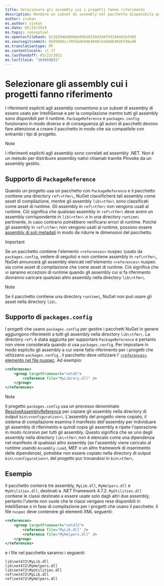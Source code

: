 ```yaml
---
title: Selezionare gli assembly cui i progetti fanno riferimento
description: Rendere un subset di assembly nel pacchetto disponibile per il compilatore mentre tutti gli assembly sono disponibili al runtime.
author: zivkan
ms.author: zivkan
ms.date: 05/24/2019
ms.topic: conceptual
ms.openlocfilehash: b2202946d0060e09828250d240f931044d1bf485
ms.sourcegitcommit: bb9560dcc7055bde84b4940c5eb0db402bf46a48
ms.translationtype: MT
ms.contentlocale: it-IT
ms.lasthandoff: 03/23/2021
ms.locfileid: "104859031"
---
```

# <a name="select-assemblies-referenced-by-projects"></a>Selezionare gli assembly cui i progetti fanno riferimento

I riferimenti espliciti agli assembly consentono a un subset di assembly di essere usato per IntelliSense e per la compilazione mentre tutti gli assembly sono disponibili per il runtime. `PackageReference` e `packages.config` funzionano in modo diverso e di conseguenza gli autori di pacchetti devono fare attenzione a creare il pacchetto in modo che sia compatibile con entrambi i tipi di progetto.

> [!Note]
> I riferimenti espliciti agli assembly sono correlati ad assembly .NET. Non è un metodo per distribuire assembly nativi chiamati tramite PInvoke da un assembly gestito.

## <a name="packagereference-support"></a>Supporto di `PackageReference`

Quando un progetto usa un pacchetto con `PackageReference` e il pacchetto contiene una directory `ref\<tfm>\`, NuGet classificherà tali assembly come asset di compilazione, mentre gli assembly `lib\<tfm>\` sono classificati come asset di runtime. Gli assembly in `ref\<tfm>\` non vengono usati al runtime. Ciò significa che qualsiasi assembly in `ref\<tfm>\` deve avere un assembly corrispondente in `lib\<tfm>\` o in una directory `runtime\` pertinente, in caso contrario potrebbero verificarsi errori di runtime. Poiché gli assembly in `ref\<tfm>\` non vengono usati al runtime, possono essere [assembly di soli metadati](https://github.com/dotnet/roslyn/blob/main/docs/features/refout.md) in modo da ridurre le dimensioni del pacchetto.

> [!Important]
> Se un pacchetto contiene l'elemento `<references>` nuspec (usato da `packages.config`, vedere di seguito) e non contiene assembly in `ref\<tfm>\`, NuGet annuncerà gli assembly elencati nell'elemento `<references>` nuspec sia come asset di compilazione che come asset di runtime. Ciò significa che vi saranno eccezioni di runtime quando gli assembly cui si fa riferimento dovranno caricare qualsiasi altro assembly nella directory `lib\<tfm>\`.

> [!Note]
> Se il pacchetto contiene una directory `runtime\`, NuGet non può usare gli asset nella directory `lib\`.

## <a name="packagesconfig-support"></a>Supporto di `packages.config`

I progetti che usano `packages.config` per gestire i pacchetti NuGet in genere aggiungono riferimenti a tutti gli assembly nella directory `lib\<tfm>\`. La directory `ref\` è stata aggiunta per supportare `PackageReference` e pertanto non viene considerata quando si usa `packages.config`. Per impostare in modo esplicito gli assembly a cui viene fatto riferimento per i progetti che utilizzano `packages.config` , il pacchetto deve utilizzare l' [ `<references>` elemento nel file nuspec](../reference/nuspec.md#explicit-assembly-references). Ad esempio:

```xml
<references>
    <group targetFramework="net45">
        <reference file="MyLibrary.dll" />
    </group>
</references>
```

> [!Note]
> Il progetto `packages.config` usa un processo denominato [ResolveAssemblyReference](https://github.com/Microsoft/msbuild/blob/main/documentation/wiki/ResolveAssemblyReference.md) per copiare gli assembly nella directory di output `bin\<configuration>\`. L'assembly del progetto viene copiato, il sistema di compilazione esamina il manifesto dell'assembly per individuare gli assembly di riferimento e quindi copia gli assembly e ripete l'operazione in modo ricorsivo per tutti gli assembly. Questo significa che se uno degli assembly nella directory `lib\<tfm>\` non è elencato come una dipendenza nel manifesto di qualsiasi altro assembly (se l'assembly viene caricato al runtime usando `Assembly.Load`, MEF o un altro framework di inserimento delle dipendenze), potrebbe non essere copiato nella directory di output `bin\<configuration>\` del progetto pur trovandosi in `bin\<tfm>\`.

## <a name="example"></a>Esempio

Il pacchetto conterrà tre assembly, `MyLib.dll`, `MyHelpers.dll` e `MyUtilities.dll`, destinati a .NET Framework 4.7.2. `MyUtilities.dll` contiene le classi destinate a essere usate solo dagli altri due assembly, pertanto l'utente non vuole che le classi vengano rese disponibili in IntelliSense o in fase di compilazione per i progetti che usano il pacchetto. Il file `nuspec` deve contenere gli elementi XML seguenti:

```xml
<references>
    <group targetFramework="net472">
        <reference file="MyLib.dll" />
        <reference file="MyHelpers.dll" />
    </group>
</references>
```

e i file nel pacchetto saranno i seguenti:

```text
lib\net472\MyLib.dll
lib\net472\MyHelpers.dll
lib\net472\MyUtilities.dll
ref\net472\MyLib.dll
ref\net472\MyHelpers.dll
```
